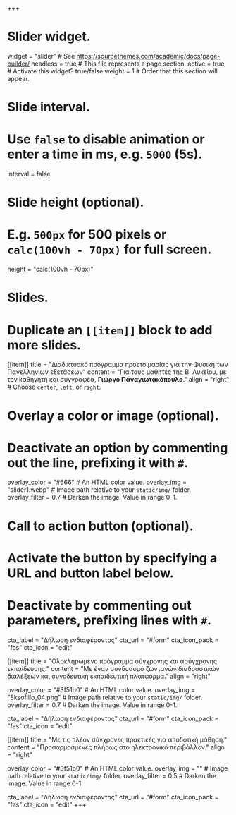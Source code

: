 +++
# Slider widget.
widget = "slider"  # See https://sourcethemes.com/academic/docs/page-builder/
headless = true  # This file represents a page section.
active = true  # Activate this widget? true/false
weight = 1  # Order that this section will appear.

# Slide interval.
# Use `false` to disable animation or enter a time in ms, e.g. `5000` (5s).
interval = false

# Slide height (optional).
# E.g. `500px` for 500 pixels or `calc(100vh - 70px)` for full screen.
height = "calc(100vh - 70px)"

# Slides.
# Duplicate an `[[item]]` block to add more slides.
[[item]]
  title = "Διαδικτυακό πρόγραμμα προετοιμασίας για την Φυσική των Πανελληνίων εξετάσεων"
  content = "Για τους μαθητές της Β' Λυκείου, με τον καθηγητή και συγγραφέα, **Γιώργο Παναγιωτακόπουλο**."
  align = "right"  # Choose `center`, `left`, or `right`.

  # Overlay a color or image (optional).
  #   Deactivate an option by commenting out the line, prefixing it with `#`.
  overlay_color = "#666"  # An HTML color value.
  overlay_img = "slider1.webp"  # Image path relative to your `static/img/` folder.
  overlay_filter = 0.7  # Darken the image. Value in range 0-1.

  # Call to action button (optional).
  #   Activate the button by specifying a URL and button label below.
  #   Deactivate by commenting out parameters, prefixing lines with `#`.
  cta_label = "Δήλωση ενδιαφέροντος"
  cta_url = "#form"
  cta_icon_pack = "fas"
  cta_icon = "edit"

[[item]]
  title = "Ολοκληρωμένο πρόγραμμα σύγχρονης και ασύγχρονης εκπαίδευσης."
  content = "Με έναν συνδυασμό ζωντανών διαδραστικών διαλέξεων και συνοδευτική εκπαιδευτική πλατφόρμα."
  align = "right"

  overlay_color = "#3f51b0"  # An HTML color value.
  overlay_img = "Eksofillo_04.png"  # Image path relative to your `static/img/` folder.
  overlay_filter = 0.7  # Darken the image. Value in range 0-1.

  cta_label = "Δήλωση ενδιαφέροντος"
  cta_url = "#form"
  cta_icon_pack = "fas"
  cta_icon = "edit"

[[item]]
  title = "Με τις πλέον σύγχρονες πρακτικές για αποδοτική μάθηση."
  content = "Προσαρμοσμένες πλήρως στο ηλεκτρονικό περιβάλλον."
  align = "right"

  overlay_color = "#3f51b0"  # An HTML color value.
  overlay_img = ""  # Image path relative to your `static/img/` folder.
  overlay_filter = 0.5  # Darken the image. Value in range 0-1.

  cta_label = "Δήλωση ενδιαφέροντος"
  cta_url = "#form"
  cta_icon_pack = "fas"
  cta_icon = "edit"
+++
